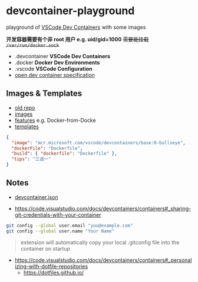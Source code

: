 # devcontainer-playground

playground of
[VSCode Dev Containers](https://code.visualstudio.com/docs/devcontainers/containers)
with some images

**开发容器需要有个非 root 用户 e.g. uid/gid=1000**
~~需要能挂载 `/var/run/docker.sock`~~

- .devcontainer **VSCode Dev Containers**
- .docker **Docker Dev Environments**
- .vscode **VSCode Configuration**
- [open dev container specification](https://containers.dev)

## Images & Templates

- [old repo](https://github.com/microsoft/vscode-dev-containers)
- [images](https://github.com/devcontainers/images)
- [features](https://github.com/devcontainers/features) e.g. Docker-from-Docke
- [templates](https://containers.dev/templates)

```json
{
  "image": "mcr.microsoft.com/vscode/devcontainers/base:0-bullseye",
  "dockerFile": "Dockerfile",
  "build": { "dockerfile": "Dockerfile" },
  "tips": "三选一"
}
```

## Notes

- [devcontainer.json](https://containers.dev/implementors/json_reference)

- https://code.visualstudio.com/docs/devcontainers/containers#_sharing-git-credentials-with-your-container

```bash
git config --global user.email "you@example.com"
git config --global user.name "Your Name"
```

> extension will automatically copy your local .gitconfig file into the
> container on startup

- https://code.visualstudio.com/docs/devcontainers/containers#_personalizing-with-dotfile-repositories
  - https://dotfiles.github.io/
